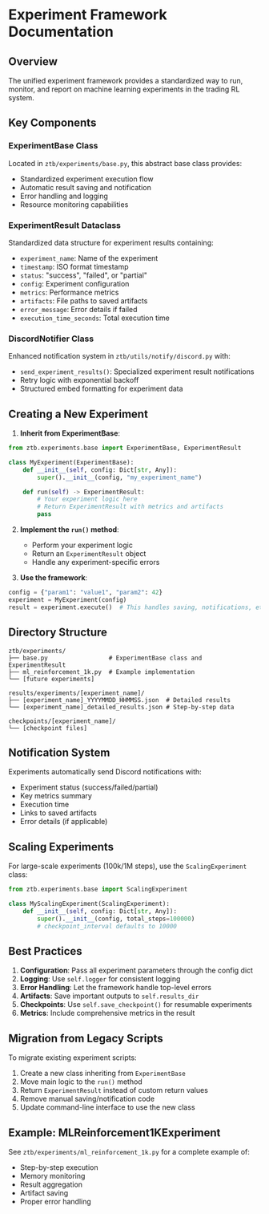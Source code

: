 # Experiment Framework Documentation

## Overview
The unified experiment framework provides a standardized way to run, monitor, and report on machine learning experiments in the trading RL system.

## Key Components

### ExperimentBase Class
Located in `ztb/experiments/base.py`, this abstract base class provides:
- Standardized experiment execution flow
- Automatic result saving and notification
- Error handling and logging
- Resource monitoring capabilities

### ExperimentResult Dataclass
Standardized data structure for experiment results containing:
- `experiment_name`: Name of the experiment
- `timestamp`: ISO format timestamp
- `status`: "success", "failed", or "partial"
- `config`: Experiment configuration
- `metrics`: Performance metrics
- `artifacts`: File paths to saved artifacts
- `error_message`: Error details if failed
- `execution_time_seconds`: Total execution time

### DiscordNotifier Class
Enhanced notification system in `ztb/utils/notify/discord.py` with:
- `send_experiment_results()`: Specialized experiment result notifications
- Retry logic with exponential backoff
- Structured embed formatting for experiment data

## Creating a New Experiment

1. **Inherit from ExperimentBase**:
```python
from ztb.experiments.base import ExperimentBase, ExperimentResult

class MyExperiment(ExperimentBase):
    def __init__(self, config: Dict[str, Any]):
        super().__init__(config, "my_experiment_name")

    def run(self) -> ExperimentResult:
        # Your experiment logic here
        # Return ExperimentResult with metrics and artifacts
        pass
```

2. **Implement the `run()` method**:
   - Perform your experiment logic
   - Return an `ExperimentResult` object
   - Handle any experiment-specific errors

3. **Use the framework**:
```python
config = {"param1": "value1", "param2": 42}
experiment = MyExperiment(config)
result = experiment.execute()  # This handles saving, notifications, etc.
```

## Directory Structure
```
ztb/experiments/
├── base.py                 # ExperimentBase class and ExperimentResult
├── ml_reinforcement_1k.py  # Example implementation
└── [future experiments]

results/experiments/[experiment_name]/
├── [experiment_name]_YYYYMMDD_HHMMSS.json  # Detailed results
└── [experiment_name]_detailed_results.json # Step-by-step data

checkpoints/[experiment_name]/
└── [checkpoint files]
```

## Notification System
Experiments automatically send Discord notifications with:
- Experiment status (success/failed/partial)
- Key metrics summary
- Execution time
- Links to saved artifacts
- Error details (if applicable)

## Scaling Experiments
For large-scale experiments (100k/1M steps), use the `ScalingExperiment` class:
```python
from ztb.experiments.base import ScalingExperiment

class MyScalingExperiment(ScalingExperiment):
    def __init__(self, config: Dict[str, Any]):
        super().__init__(config, total_steps=100000)
        # checkpoint_interval defaults to 10000
```

## Best Practices

1. **Configuration**: Pass all experiment parameters through the config dict
2. **Logging**: Use `self.logger` for consistent logging
3. **Error Handling**: Let the framework handle top-level errors
4. **Artifacts**: Save important outputs to `self.results_dir`
5. **Checkpoints**: Use `self.save_checkpoint()` for resumable experiments
6. **Metrics**: Include comprehensive metrics in the result

## Migration from Legacy Scripts

To migrate existing experiment scripts:

1. Create a new class inheriting from `ExperimentBase`
2. Move main logic to the `run()` method
3. Return `ExperimentResult` instead of custom return values
4. Remove manual saving/notification code
5. Update command-line interface to use the new class

## Example: MLReinforcement1KExperiment

See `ztb/experiments/ml_reinforcement_1k.py` for a complete example of:
- Step-by-step execution
- Memory monitoring
- Result aggregation
- Artifact saving
- Proper error handling